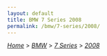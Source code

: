 ```yaml
---
layout: default
title: BMW 7 Series 2008
permalink: /bmw/7-series/2008/
---
```

[*Home*](/) > [*BMW*](/bmw/) > [*7 Series*](/bmw/7-series/) > [*2008*](/bmw/7-series/2008/)
